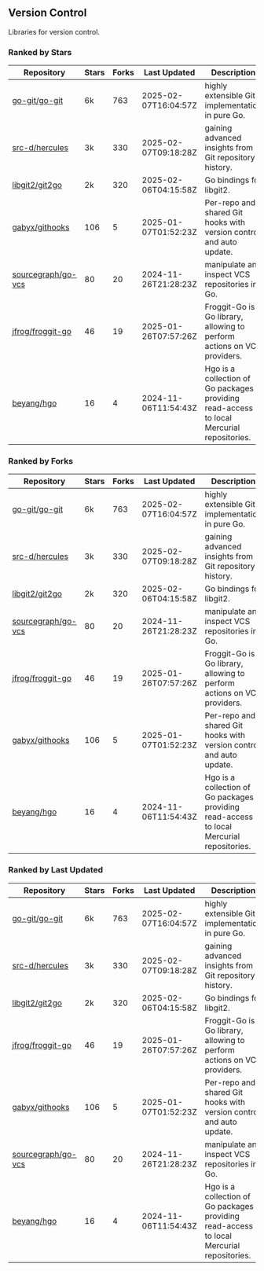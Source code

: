 ## Version Control

Libraries for version control.

### Ranked by Stars

| Repository | Stars | Forks | Last Updated | Description | 
|------------|-------|-------|--------------|-------------|
| [go-git/go-git](https://github.com/go-git/go-git) | 6k | 763 | 2025-02-07T16:04:57Z |  highly extensible Git implementation in pure Go. |
| [src-d/hercules](https://github.com/src-d/hercules) | 3k | 330 | 2025-02-07T09:18:28Z |  gaining advanced insights from Git repository history. |
| [libgit2/git2go](https://github.com/libgit2/git2go) | 2k | 320 | 2025-02-06T04:15:58Z |  Go bindings for libgit2. |
| [gabyx/githooks](https://github.com/gabyx/githooks) | 106 | 5 | 2025-01-07T01:52:23Z |  Per-repo and shared Git hooks with version control and auto update. |
| [sourcegraph/go-vcs](https://github.com/sourcegraph/go-vcs) | 80 | 20 | 2024-11-26T21:28:23Z |  manipulate and inspect VCS repositories in Go. |
| [jfrog/froggit-go](https://github.com/jfrog/froggit-go) | 46 | 19 | 2025-01-26T07:57:26Z |  Froggit-Go is a Go library, allowing to perform actions on VCS providers. |
| [beyang/hgo](https://github.com/beyang/hgo) | 16 | 4 | 2024-11-06T11:54:43Z |  Hgo is a collection of Go packages providing read-access to local Mercurial repositories. |

### Ranked by Forks

| Repository | Stars | Forks | Last Updated | Description | 
|------------|-------|-------|--------------|-------------|
| [go-git/go-git](https://github.com/go-git/go-git) | 6k | 763 | 2025-02-07T16:04:57Z |  highly extensible Git implementation in pure Go. |
| [src-d/hercules](https://github.com/src-d/hercules) | 3k | 330 | 2025-02-07T09:18:28Z |  gaining advanced insights from Git repository history. |
| [libgit2/git2go](https://github.com/libgit2/git2go) | 2k | 320 | 2025-02-06T04:15:58Z |  Go bindings for libgit2. |
| [sourcegraph/go-vcs](https://github.com/sourcegraph/go-vcs) | 80 | 20 | 2024-11-26T21:28:23Z |  manipulate and inspect VCS repositories in Go. |
| [jfrog/froggit-go](https://github.com/jfrog/froggit-go) | 46 | 19 | 2025-01-26T07:57:26Z |  Froggit-Go is a Go library, allowing to perform actions on VCS providers. |
| [gabyx/githooks](https://github.com/gabyx/githooks) | 106 | 5 | 2025-01-07T01:52:23Z |  Per-repo and shared Git hooks with version control and auto update. |
| [beyang/hgo](https://github.com/beyang/hgo) | 16 | 4 | 2024-11-06T11:54:43Z |  Hgo is a collection of Go packages providing read-access to local Mercurial repositories. |

### Ranked by Last Updated

| Repository | Stars | Forks | Last Updated | Description | 
|------------|-------|-------|--------------|-------------|
| [go-git/go-git](https://github.com/go-git/go-git) | 6k | 763 | 2025-02-07T16:04:57Z |  highly extensible Git implementation in pure Go. |
| [src-d/hercules](https://github.com/src-d/hercules) | 3k | 330 | 2025-02-07T09:18:28Z |  gaining advanced insights from Git repository history. |
| [libgit2/git2go](https://github.com/libgit2/git2go) | 2k | 320 | 2025-02-06T04:15:58Z |  Go bindings for libgit2. |
| [jfrog/froggit-go](https://github.com/jfrog/froggit-go) | 46 | 19 | 2025-01-26T07:57:26Z |  Froggit-Go is a Go library, allowing to perform actions on VCS providers. |
| [gabyx/githooks](https://github.com/gabyx/githooks) | 106 | 5 | 2025-01-07T01:52:23Z |  Per-repo and shared Git hooks with version control and auto update. |
| [sourcegraph/go-vcs](https://github.com/sourcegraph/go-vcs) | 80 | 20 | 2024-11-26T21:28:23Z |  manipulate and inspect VCS repositories in Go. |
| [beyang/hgo](https://github.com/beyang/hgo) | 16 | 4 | 2024-11-06T11:54:43Z |  Hgo is a collection of Go packages providing read-access to local Mercurial repositories. |

